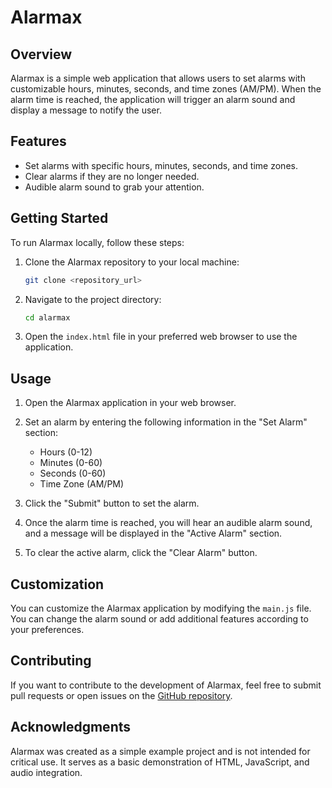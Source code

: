 # Alarmax 

## Overview
Alarmax is a simple web application that allows users to set alarms with customizable hours, minutes, seconds, and time zones (AM/PM). When the alarm time is reached, the application will trigger an alarm sound and display a message to notify the user.

## Features
- Set alarms with specific hours, minutes, seconds, and time zones.
- Clear alarms if they are no longer needed.
- Audible alarm sound to grab your attention.

## Getting Started
To run Alarmax locally, follow these steps:

1. Clone the Alarmax repository to your local machine:

   ```bash
   git clone <repository_url>
   ```

2. Navigate to the project directory:

   ```bash
   cd alarmax
   ```

3. Open the `index.html` file in your preferred web browser to use the application.

## Usage
1. Open the Alarmax application in your web browser.

2. Set an alarm by entering the following information in the "Set Alarm" section:
   - Hours (0-12)
   - Minutes (0-60)
   - Seconds (0-60)
   - Time Zone (AM/PM)

3. Click the "Submit" button to set the alarm.

4. Once the alarm time is reached, you will hear an audible alarm sound, and a message will be displayed in the "Active Alarm" section.

5. To clear the active alarm, click the "Clear Alarm" button.

## Customization
You can customize the Alarmax application by modifying the `main.js` file. You can change the alarm sound or add additional features according to your preferences.

## Contributing
If you want to contribute to the development of Alarmax, feel free to submit pull requests or open issues on the [GitHub repository](<repository_url>).

## Acknowledgments
Alarmax was created as a simple example project and is not intended for critical use. It serves as a basic demonstration of HTML, JavaScript, and audio integration.
